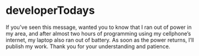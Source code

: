 # developerTodays


If you've seen this message, wanted you to know that I ran out of power in my area, and after almost two hours of programming using my cellphone’s internet, my laptop also ran out of battery. As soon as the power returns, I’ll publish my work. Thank you for your understanding and patience.
